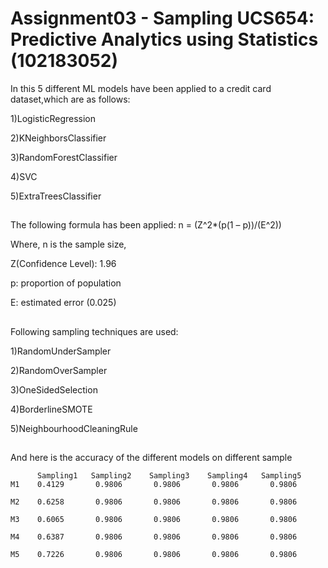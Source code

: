 # Assignment03 - Sampling UCS654: Predictive Analytics using Statistics (102183052)
In this 5 different ML models have been applied to a credit card dataset,which are as follows:

1)LogisticRegression 

2)KNeighborsClassifier

3)RandomForestClassifier

4)SVC

5)ExtraTreesClassifier

##
The following formula has been applied:
n = (Z^2*(p(1 – p))/(E^2))

Where,
n is the sample size,

Z(Confidence Level): 1.96

p: proportion of population 

E: estimated error (0.025)


##
Following sampling techniques are used:

1)RandomUnderSampler

2)RandomOverSampler

3)OneSidedSelection

4)BorderlineSMOTE

5)NeighbourhoodCleaningRule

##
And here is the accuracy of the different models on different sample 

          Sampling1   Sampling2    Sampling3    Sampling4   Sampling5
    M1    0.4129       0.9806       0.9806       0.9806       0.9806   

    M2    0.6258       0.9806       0.9806       0.9806       0.9806   

    M3    0.6065       0.9806       0.9806       0.9806       0.9806    

    M4    0.6387       0.9806       0.9806       0.9806       0.9806   

    M5    0.7226       0.9806       0.9806       0.9806       0.9806   



##



##
